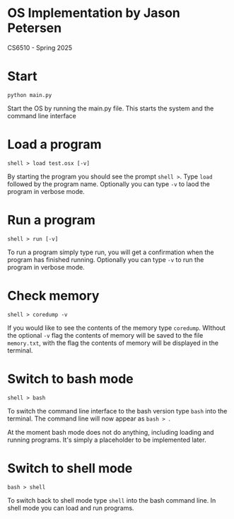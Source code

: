 
# OS Implementation by Jason Petersen
CS6510 - Spring 2025

# Start
`python main.py`

Start the OS by running the main.py file. This starts the system and the command line interface

# Load a program
`shell > load test.osx [-v]`

By starting the program you should see the prompt `shell >`. Type `load` followed by the program name. Optionally you can type `-v` to laod the program in verbose mode.

# Run a program
`shell > run [-v]`

To run a program simply type run, you will get a confirmation when the program has finished running. Optionally you can type `-v` to run the program in verbose mode. 

# Check memory
`shell > coredump -v`

If you would like to see the contents of the memory type `coredump`. WIthout the optional `-v` flag the contents of memory will be saved to the file `memory.txt`, with the flag the contents of memory will be displayed in the terminal.

# Switch to bash mode
`shell > bash`

To switch the command line interface to the bash version type `bash` into the terminal. The command line will now appear as `bash > `.

At the moment bash mode does not do anything, including loading and running programs. It's simply a placeholder to be implemented later.

# Switch to shell mode
`bash > shell`

To switch back to shell mode type `shell` into the bash command line. In shell mode you can load and run programs.